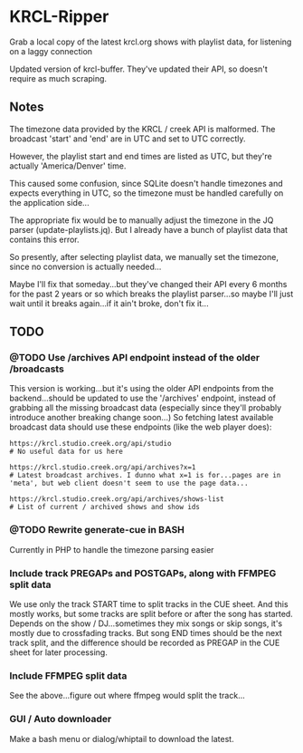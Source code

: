 # KRCL-Ripper

Grab a local copy of the latest krcl.org shows with playlist data, for listening on a laggy connection

Updated version of krcl-buffer. They've updated their API, so doesn't require as much scraping. 

## Notes

The timezone data provided by the KRCL / creek API is malformed. The broadcast 'start' and 'end' are in UTC and set to UTC correctly.

However, the playlist start and end times are listed as UTC, but they're actually 'America/Denver' time. 

This caused some confusion, since SQLite doesn't handle timezones and expects everything in UTC, so the timezone must be handled carefully on the application side...

The appropriate fix would be to manually adjust the timezone in the JQ parser (update-playlists.jq). But I already have a bunch of playlist data that contains this error.

So presently, after selecting playlist data, we manually set the timezone, since no conversion is actually needed...

Maybe I'll fix that someday...but they've changed their API every 6 months for the past 2 years or so which breaks the playlist parser...so maybe I'll just wait until it breaks again...if it ain't broke, don't fix it...

## TODO


### @TODO Use /archives API endpoint instead of the older /broadcasts

This version is working...but it's using the older API endpoints from the backend...should be updated to use the '/archives' endpoint, instead of grabbing all the missing broadcast data (especially since they'll probably introduce another breaking change soon...)
So fetching latest available broadcast data should use these endpoints (like the web player does):

```
https://krcl.studio.creek.org/api/studio
# No useful data for us here

https://krcl.studio.creek.org/api/archives?x=1
# Latest broadcast archives. I dunno what x=1 is for...pages are in 'meta', but web client doesn't seem to use the page data...

https://krcl.studio.creek.org/api/archives/shows-list
# List of current / archived shows and show ids
```

### @TODO Rewrite generate-cue in BASH

Currently in PHP to handle the timezone parsing easier

### Include track PREGAPs and POSTGAPs, along with FFMPEG split data

We use only the track START time to split tracks in the CUE sheet. And this mostly works, but some tracks are split
before or after the song has started. Depends on the show / DJ...sometimes they mix songs or skip songs, it's mostly due to crossfading tracks.
But song END times should be the next track split, and the difference should be recorded as PREGAP in the CUE sheet for later processing.

### Include FFMPEG split data

See the above...figure out where ffmpeg would split the track...

### GUI / Auto downloader

Make a bash menu or dialog/whiptail to download the latest.  

